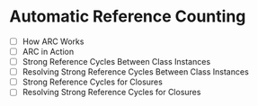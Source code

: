 # Automatic Reference Counting

- [ ] How ARC Works
- [ ] ARC in Action
- [ ] Strong Reference Cycles Between Class Instances
- [ ] Resolving Strong Reference Cycles Between Class Instances
- [ ] Strong Reference Cycles for Closures
- [ ] Resolving Strong Reference Cycles for Closures
